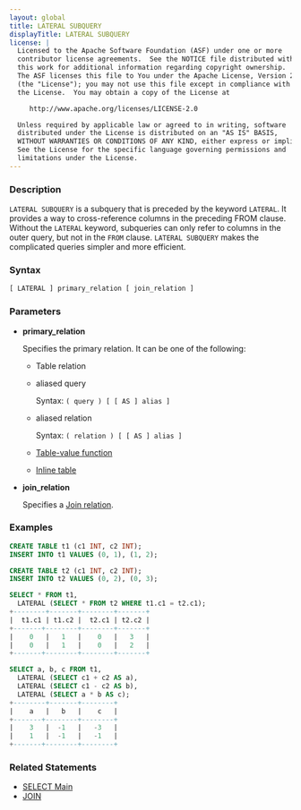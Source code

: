 ```yaml
---
layout: global
title: LATERAL SUBQUERY
displayTitle: LATERAL SUBQUERY
license: |
  Licensed to the Apache Software Foundation (ASF) under one or more
  contributor license agreements.  See the NOTICE file distributed with
  this work for additional information regarding copyright ownership.
  The ASF licenses this file to You under the Apache License, Version 2.0
  (the "License"); you may not use this file except in compliance with
  the License.  You may obtain a copy of the License at

     http://www.apache.org/licenses/LICENSE-2.0

  Unless required by applicable law or agreed to in writing, software
  distributed under the License is distributed on an "AS IS" BASIS,
  WITHOUT WARRANTIES OR CONDITIONS OF ANY KIND, either express or implied.
  See the License for the specific language governing permissions and
  limitations under the License.
---
```


### Description

`LATERAL SUBQUERY` is a subquery that is preceded by the keyword `LATERAL`. It provides a way to cross-reference columns in the preceding FROM clause.
Without the `LATERAL` keyword, subqueries can only refer to columns in the outer query, but not in the `FROM` clause. `LATERAL SUBQUERY` makes the complicated
queries simpler and more efficient.

### Syntax

```sql
[ LATERAL ] primary_relation [ join_relation ]
```

### Parameters

* **primary_relation**

  Specifies the primary relation. It can be one of the following:
  * Table relation
  * aliased query

    Syntax: `( query ) [ [ AS ] alias ]`
  * aliased relation

    Syntax: `( relation ) [ [ AS ] alias ]`
  * [Table-value function](sql-ref-syntax-qry-select-tvf.html)
  * [Inline table](sql-ref-syntax-qry-select-inline-table.html)


* **join_relation**

    Specifies a [Join relation](sql-ref-syntax-qry-select-join.html).

### Examples

```sql
CREATE TABLE t1 (c1 INT, c2 INT);
INSERT INTO t1 VALUES (0, 1), (1, 2);

CREATE TABLE t2 (c1 INT, c2 INT);
INSERT INTO t2 VALUES (0, 2), (0, 3);

SELECT * FROM t1,
  LATERAL (SELECT * FROM t2 WHERE t1.c1 = t2.c1);
+--------+-------+--------+-------+
|  t1.c1 | t1.c2 |  t2.c1 | t2.c2 |
+-------+--------+--------+-------+
|    0   |   1   |    0   |   3   |
|    0   |   1   |    0   |   2   |
+-------+--------+--------+-------+

SELECT a, b, c FROM t1,
  LATERAL (SELECT c1 + c2 AS a),
  LATERAL (SELECT c1 - c2 AS b),
  LATERAL (SELECT a * b AS c);
+--------+-------+--------+
|    a   |   b   |    c   |
+-------+--------+--------+
|    3   |  -1   |   -3   |
|    1   |  -1   |   -1   |
+-------+--------+--------+
```

### Related Statements

* [SELECT Main](sql-ref-syntax-qry-select.html)
* [JOIN](sql-ref-syntax-qry-select-join.html)
